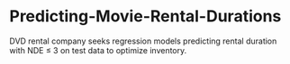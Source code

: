 # Predicting-Movie-Rental-Durations
DVD rental company seeks regression models predicting rental duration with NDE ≤ 3 on test data to optimize inventory.
